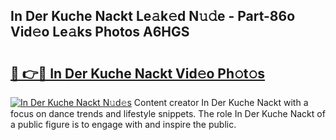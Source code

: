 ## In Der Kuche Nackt Le𝚊k𝚎d N𝚞𝚍e - Part-86o Vid𝚎o Le𝚊ks Photos A6HGS

# <h2><a href="http://fb03ts.evod.top/?m=In+Der+Kuche+Nackt">🔗 👉🔴 In Der Kuche Nackt Vid𝚎o Ph𝚘t𝚘s</a></h2>

[![In Der Kuche Nackt N𝚞d𝚎s](https://i.imgur.com/8V9OHl7.gif)](http://fb03ts.evod.top/?m=In+Der+Kuche+Nackt)
Content creator In Der Kuche Nackt with a focus on dance trends and lifestyle snippets. The role In Der Kuche Nackt of a public figure is to engage with and inspire the public. 
